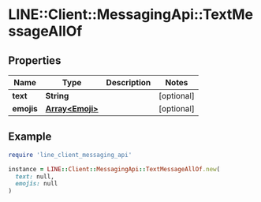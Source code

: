 # LINE::Client::MessagingApi::TextMessageAllOf

## Properties

| Name | Type | Description | Notes |
| ---- | ---- | ----------- | ----- |
| **text** | **String** |  | [optional] |
| **emojis** | [**Array&lt;Emoji&gt;**](Emoji.md) |  | [optional] |

## Example

```ruby
require 'line_client_messaging_api'

instance = LINE::Client::MessagingApi::TextMessageAllOf.new(
  text: null,
  emojis: null
)
```

